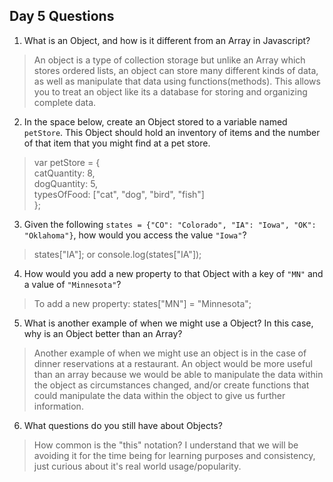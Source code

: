 ## Day 5 Questions

1. What is an Object, and how is it different from an Array in Javascript?
>An object is a type of collection storage but unlike an Array which stores ordered lists, an object can store many different kinds of data, as well as manipulate that data using functions(methods). This allows you to treat an object like its a database for storing and organizing complete data.

2. In the space below, create an Object stored to a variable named `petStore`.  This Object should hold an inventory of items and the number of that item that you might find at a pet store.
> var petStore = { <br>
>    catQuantity: 8,<br>
>    dogQuantity: 5,<br>
>    typesOfFood: ["cat", "dog", "bird", "fish"]<br>
> };

3. Given the following `states = {"CO": "Colorado", "IA": "Iowa", "OK": "Oklahoma"}`, how would you access the value `"Iowa"`?
> states["IA"];  or console.log(states["IA"]);

4. How would you add a new property to that Object with a key of `"MN"` and a value of `"Minnesota"`?
> To add a new property:  states["MN"] = "Minnesota";

5. What is another example of when we might use a Object?  In this case, why is an Object better than an Array?
> Another example of when we might use an object is in the case of dinner reservations at a restaurant. An object would be more useful than an array because we would be able to manipulate the data within the object as circumstances changed, and/or create functions that could manipulate the data within the object to give us further information.

6. What questions do you still have about Objects?
> How common is the "this" notation? I understand that we will be avoiding it for the time being for learning purposes and consistency, just curious about it's real world usage/popularity.

